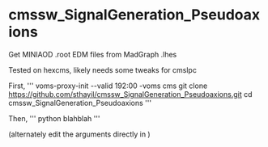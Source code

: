 # cmssw_SignalGeneration_Pseudoaxions

Get MINIAOD .root EDM files from MadGraph .lhes

Tested on hexcms, likely needs some tweaks for cmslpc

First, 
'''
voms-proxy-init --valid 192:00 -voms cms
git clone https://github.com/sthayil/cmssw_SignalGeneration_Pseudoaxions.git
cd cmssw_SignalGeneration_Pseudoaxions
'''

Then, 
'''
python blahblah
'''

(alternately edit the arguments directly in )